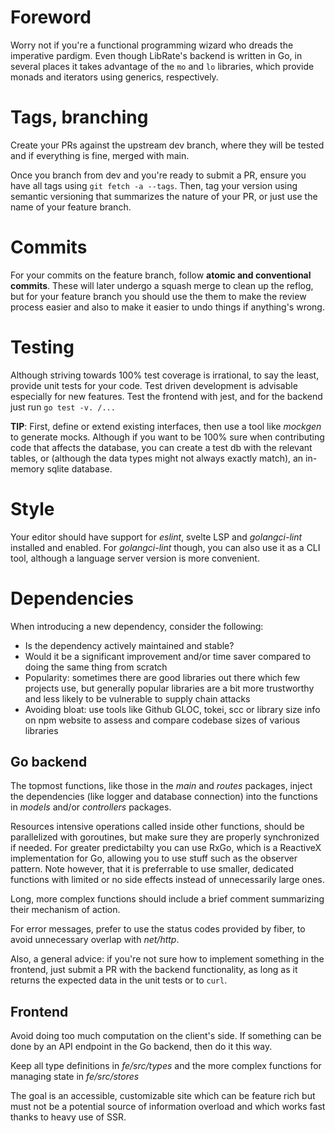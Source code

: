 # Foreword

Worry not if you're a functional programming wizard who dreads the imperative pardigm. Even though LibRate's backend is written in Go, in several places it takes advantage of the `mo` and `lo` libraries, which provide monads and iterators using generics, respectively.

# Tags, branching

Create your PRs against the upstream dev branch, where they will be tested and if everything is fine, merged with main.

Once you branch from dev and you're ready to submit a PR, ensure you have all tags using `git fetch -a --tags`. Then, tag your version using semantic versioning that summarizes the nature of your PR, or just use the name of your feature branch.

# Commits

For your commits on the feature branch, follow **atomic and conventional commits**. These will later undergo a squash merge to clean up the reflog, but for your feature branch you should use the them to make the review process easier and also to make it easier to undo things if anything's wrong.

# Testing

Although striving towards 100% test coverage is irrational, to say the least, provide unit tests for your code. Test driven development is advisable especially for new features. Test the frontend with jest, and for the backend just run `go test -v. /...`

  **TIP**: First, define or extend existing interfaces, then use a tool like _mockgen_ to generate mocks. Although if you want to be 100% sure when contributing code that affects the database, you can create a test db with the relevant tables, or (although the data types might not always exactly match), an in-memory sqlite database.

# Style

Your editor should have support for _eslint_, svelte LSP and _golangci-lint_ installed and enabled. For _golangci-lint_ though, you can also use it as a CLI tool, although a language server version is more convenient.

# Dependencies

When introducing a new dependency, consider the following:

- Is the dependency actively maintained and stable?
- Would it be a significant improvement and/or time saver compared to doing the same thing from scratch
- Popularity: sometimes there are good libraries out there which few projects use, but generally popular libraries are a bit more trustworthy and less likely to be vulnerable to supply chain attacks
- Avoiding bloat: use tools like Github GLOC, tokei, scc or library size info on npm website to assess and compare codebase sizes of various libraries

## Go backend

The topmost functions, like those in the _main_ and _routes_ packages, inject the dependencies (like logger and database connection) into the functions in _models_ and/or _controllers_ packages.  

Resources intensive operations called inside other functions, should be parallelized with goroutines, but make sure they are properly synchronized if needed. For greater predictabilty you can use RxGo, which is a ReactiveX implementation for Go, allowing you to use stuff such as the observer pattern.
 Note however, that it is preferrable to use smaller, dedicated functions with limited or no side effects instead of unnecessarily large ones.

Long, more complex functions should include a brief comment summarizing their mechanism of action.

For error messages, prefer to use the status codes provided by fiber, to avoid unnecessary overlap with _net/http_.

Also, a general advice: if you're not sure how to implement something in the frontend, 
just submit a PR with the backend functionality, as long as it returns the expected data 
in the unit tests or to `curl`.

## Frontend

Avoid doing too much computation on the client's side. If something can be done by an API endpoint in the Go backend, then do it this way.

Keep all type definitions in _fe/src/types_ and the more complex functions for managing state in _fe/src/stores_

The goal is an accessible, customizable site which can be feature rich but must not be a potential source of information overload and which works fast thanks to heavy use of SSR.
